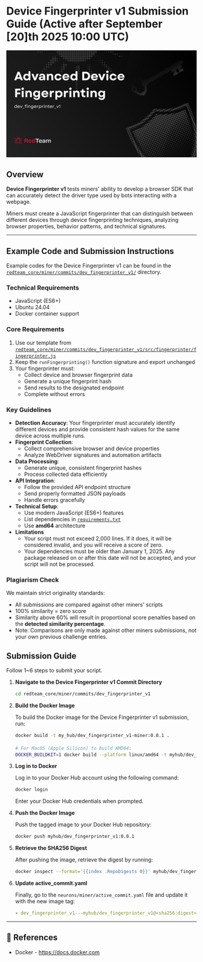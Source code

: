 # Device Fingerprinter v1 Submission Guide (Active after September [20]th 2025 10:00 UTC)

![thumnail](../assets/images/challenges/dev_fingerprinter_v1/thumbnail.png)

## Overview

**Device Fingerprinter v1** tests miners' ability to develop a browser SDK that can accurately detect the driver type used by bots interacting with a webpage.

Miners must create a JavaScript fingerprinter that can distinguish between different devices through device fingerprinting techniques, analyzing browser properties, behavior patterns, and technical signatures.

---

## Example Code and Submission Instructions

Example codes for the Device Fingerprinter v1 can be found in the [`redteam_core/miner/commits/dev_fingerprinter_v1/`](https://github.com/RedTeamSubnet/RedTeam/blob/main/redteam_core/miner/commits/dev_fingerprinter_v1/) directory.

### Technical Requirements

- JavaScript (ES6+)
- Ubuntu 24.04
- Docker container support

### Core Requirements

1. Use our template from [`redteam_core/miner/commits/dev_fingerprinter_v1/src/fingerprinter/fingerprinter.js`](https://github.com/RedTeamSubnet/RedTeam/blob/main/redteam_core/miner/commits/dev_fingerprinter_v1/src/fingerprinter/fingerprinter.js)
2. Keep the `runFingerprinting()` function signature and export unchanged
3. Your fingerprinter must:
   - Collect device and browser fingerprint data
   - Generate a unique fingerprint hash
   - Send results to the designated endpoint
   - Complete without errors

### Key Guidelines

- **Detection Accuracy**: Your fingerprinter must accurately identify different devices and provide consistent hash values for the same device across multiple runs.
- **Fingerprint Collection**:
    - Collect comprehensive browser and device properties
    - Analyze WebDriver signatures and automation artifacts
- **Data Processing**:
    - Generate unique, consistent fingerprint hashes
    - Process collected data efficiently
- **API Integration**:
    - Follow the provided API endpoint structure
    - Send properly formatted JSON payloads
    - Handle errors gracefully
- **Technical Setup**:
    - Use modern JavaScript (ES6+) features
    - List dependencies in [`requirements.txt`](https://github.com/RedTeamSubnet/RedTeam/blob/main/redteam_core/miner/commits/dev_fingerprinter_v1/requirements.txt)
    - Use **amd64** architecture
- **Limitations**
    - Your script must not exceed 2,000 lines. If it does, it will be considered invalid, and you will receive a score of zero.
    - Your dependencies must be older than January 1, 2025. Any package released on or after this date will not be accepted, and your script will not be processed.

### Plagiarism Check

We maintain strict originality standards:

- All submissions are compared against other miners' scripts
- 100% similarity = zero score
- Similarity above 60% will result in proportional score penalties based on the **detected similarity percentage**.
- Note: Comparisons are only made against other miners submissions, not your own previous challenge entries.

## Submission Guide

Follow 1~6 steps to submit your script.

1. **Navigate to the Device Fingerprinter v1 Commit Directory**

    ```bash
    cd redteam_core/miner/commits/dev_fingerprinter_v1
    ```

2. **Build the Docker Image**

    To build the Docker image for the Device Fingerprinter v1 submission, run:

    ```bash
    docker build -t my_hub/dev_fingerprinter_v1-miner:0.0.1 .

    # For MacOS (Apple Silicon) to build AMD64:
    DOCKER_BUILDKIT=1 docker build --platform linux/amd64 -t myhub/dev_fingerprinter_v1-miner:0.0.1 .
    ```

3. **Log in to Docker**

    Log in to your Docker Hub account using the following command:

    ```bash
    docker login
    ```

    Enter your Docker Hub credentials when prompted.

4. **Push the Docker Image**

    Push the tagged image to your Docker Hub repository:

    ```bash
    docker push myhub/dev_fingerprinter_v1:0.0.1
    ```

5. **Retrieve the SHA256 Digest**

    After pushing the image, retrieve the digest by running:

    ```bash
    docker inspect --format='{{index .RepoDigests 0}}' myhub/dev_fingerprinter_v1:0.0.1
    ```

6. **Update active_commit.yaml**

    Finally, go to the `neurons/miner/active_commit.yaml` file and update it with the new image tag:

    ```yaml
    - dev_fingerprinter_v1---myhub/dev_fingerprinter_v1@<sha256:digest>
    ```

---

## 📑 References

- Docker - <https://docs.docker.com>

